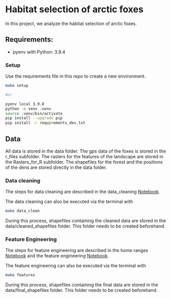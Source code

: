 # Habitat selection of arctic foxes

In this project, we analyze the habitat selection of arctic foxes.

## Requirements:

- pyenv with Python: 3.9.4

### Setup

Use the requirements file in this repo to create a new environment.

```BASH
make setup

#or

pyenv local 3.9.8
python -m venv .venv
source .venv/bin/activate
pip install --upgrade pip
pip install -r requirements_dev.txt
```

## Data
All data is stored in the data folder.
The gps data of the foxes is stored in the r_files subfolder.
The rasters for the features of the landscape are stored in the Rasters_for_R subfolder.
The shapefiles for the forest and the positions of the dens are stored directly in the data folder.

### Data cleaning
The steps for data cleaning are described in the data_cleaning [Notebook](notebooks/Data_cleaning.ipynb).

The data cleaning can also be executed via the terminal with
```BASH
make data_clean
```
During this process, shapefiles containing the cleaned data are stored in the data/cleaned_shapefiles folder. This folder needs to be created beforehand.

### Feature Engineering
The steps for feature engineering are described in the home ranges [Notebook](notebooks/EDA_home_ranges.ipynb) and the feature engineering [Notebook](notebooks/Feature_Engineering.ipynb).

The feature engineering can also be executed via the terminal with
```BASH
make features
```
During this process, shapefiles containing the final data are stored in the data/final_shapefiles folder. This folder needs to be created beforehand.